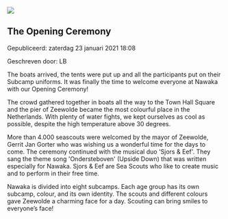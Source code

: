 


![](https://nawaka.scouting.nl/images/articles/20180807JER_0421-resize.jpg)


The Opening Ceremony
---------------------





 Gepubliceerd: zaterdag 23 januari 2021 18:08
   

 Geschreven door: LB
   




 The boats arrived, the tents were put up and all the participants put on their Subcamp uniforms. It was finally the time to welcome everyone at Nawaka with our Opening Ceremony!
 



 The crowd gathered together in boats all the way to the Town Hall Square and the pier of Zeewolde became the most colourful place in the Netherlands. With plenty of water fights, we kept ourselves as cool as possible, despite the high temperature above 30 degrees.
 



 More than 4.000 seascouts were welcomed by the mayor of Zeewolde, Gerrit Jan Gorter who was wishing us a wonderful time for the days to come. The ceremony continued with the musical duo 'Sjors & Eef'. They sang the theme song 'Ondersteboven' (Upside Down) that was written especially for Nawaka. Sjors & Eef are Sea Scouts who like to create music and to perform in their free time.
 



 Nawaka is divided into eight subcamps. Each age group has its own subcamp, colour, and its own identity. The scouts and different colours gave Zeewolde a charming face for a day. Scouting can bring smiles to everyone’s face!
 




